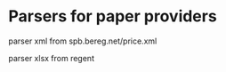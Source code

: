 Parsers for paper providers
================

parser xml from spb.bereg.net/price.xml

parser xlsx from regent
